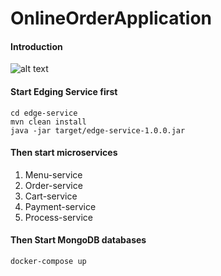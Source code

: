 # OnlineOrderApplication

#### Introduction
![alt text](https://user-images.githubusercontent.com/9488989/27652635-57197dc2-5bf1-11e7-92a3-6a9e5afcdc6d.png)


#### Start Edging Service first
```
cd edge-service
mvn clean install
java -jar target/edge-service-1.0.0.jar
```

#### Then start microservices
1. Menu-service
2. Order-service
3. Cart-service
4. Payment-service
5. Process-service

#### Then Start MongoDB databases
```aidl
docker-compose up
```
